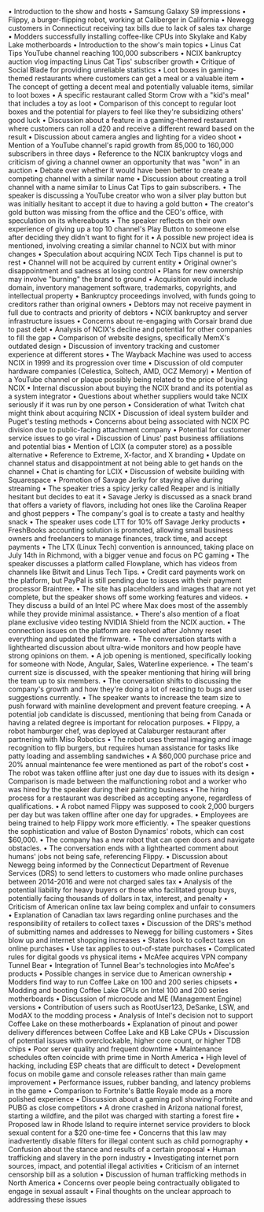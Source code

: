 • Introduction to the show and hosts
• Samsung Galaxy S9 impressions
• Flippy, a burger-flipping robot, working at Caliberger in California
• Newegg customers in Connecticut receiving tax bills due to lack of sales tax charge
• Modders successfully installing coffee-like CPUs into Skylake and Kaby Lake motherboards
• Introduction to the show's main topics
• Linus Cat Tips YouTube channel reaching 100,000 subscribers
• NCIX bankruptcy auction vlog impacting Linus Cat Tips' subscriber growth
• Critique of Social Blade for providing unreliable statistics
• Loot boxes in gaming-themed restaurants where customers can get a meal or a valuable item
• The concept of getting a decent meal and potentially valuable items, similar to loot boxes
• A specific restaurant called Storm Crow with a "kid's meal" that includes a toy as loot
• Comparison of this concept to regular loot boxes and the potential for players to feel like they're subsidizing others' good luck
• Discussion about a feature in a gaming-themed restaurant where customers can roll a d20 and receive a different reward based on the result
• Discussion about camera angles and lighting for a video shoot
• Mention of a YouTube channel's rapid growth from 85,000 to 160,000 subscribers in three days
• Reference to the NCIX bankruptcy vlogs and criticism of giving a channel owner an opportunity that was "won" in an auction
• Debate over whether it would have been better to create a competing channel with a similar name
• Discussion about creating a troll channel with a name similar to Linus Cat Tips to gain subscribers.
• The speaker is discussing a YouTube creator who won a silver play button but was initially hesitant to accept it due to having a gold button
• The creator's gold button was missing from the office and the CEO's office, with speculation on its whereabouts
• The speaker reflects on their own experience of giving up a top 10 channel's Play Button to someone else after deciding they didn't want to fight for it
• A possible new project idea is mentioned, involving creating a similar channel to NCIX but with minor changes
• Speculation about acquiring NCIX Tech Tips channel is put to rest
• Channel will not be acquired by current entity
• Original owner's disappointment and sadness at losing control
• Plans for new ownership may involve "burning" the brand to ground
• Acquisition would include domain, inventory management software, trademarks, copyrights, and intellectual property
• Bankruptcy proceedings involved, with funds going to creditors rather than original owners
• Debtors may not receive payment in full due to contracts and priority of debtors
• NCIX bankruptcy and server infrastructure issues
• Concerns about re-engaging with Corsair brand due to past debt
• Analysis of NCIX's decline and potential for other companies to fill the gap
• Comparison of website designs, specifically MemX's outdated design
• Discussion of inventory tracking and customer experience at different stores
• The Wayback Machine was used to access NCIX in 1999 and its progression over time
• Discussion of old computer hardware companies (Celestica, Soltech, AMD, OCZ Memory)
• Mention of a YouTube channel or plaque possibly being related to the price of buying NCIX
• Internal discussion about buying the NCIX brand and its potential as a system integrator
• Questions about whether suppliers would take NCIX seriously if it was run by one person
• Consideration of what Twitch chat might think about acquiring NCIX
• Discussion of ideal system builder and Puget's testing methods
• Concerns about being associated with NCIX PC division due to public-facing attachment company
• Potential for customer service issues to go viral
• Discussion of Linus' past business affiliations and potential bias
• Mention of LCIX (a computer store) as a possible alternative
• Reference to Extreme, X-factor, and X branding
• Update on channel status and disappointment at not being able to get hands on the channel
• Chat is chanting for LCIX
• Discussion of website building with Squarespace
• Promotion of Savage Jerky for staying alive during streaming
• The speaker tries a spicy jerky called Reaper and is initially hesitant but decides to eat it
• Savage Jerky is discussed as a snack brand that offers a variety of flavors, including hot ones like the Carolina Reaper and ghost peppers
• The company's goal is to create a tasty and healthy snack
• The speaker uses code LTT for 10% off Savage Jerky products
• FreshBooks accounting solution is promoted, allowing small business owners and freelancers to manage finances, track time, and accept payments
• The LTX (Linux Tech) convention is announced, taking place on July 14th in Richmond, with a bigger venue and focus on PC gaming
• The speaker discusses a platform called Flowplane, which has videos from channels like Bitwit and Linus Tech Tips.
• Credit card payments work on the platform, but PayPal is still pending due to issues with their payment processor Braintree.
• The site has placeholders and images that are not yet complete, but the speaker shows off some working features and videos.
• They discuss a build of an Intel PC where Max does most of the assembly while they provide minimal assistance.
• There's also mention of a float plane exclusive video testing NVIDIA Shield from the NCIX auction.
• The connection issues on the platform are resolved after Johnny reset everything and updated the firmware.
• The conversation starts with a lighthearted discussion about ultra-wide monitors and how people have strong opinions on them.
• A job opening is mentioned, specifically looking for someone with Node, Angular, Sales, Waterline experience.
• The team's current size is discussed, with the speaker mentioning that hiring will bring the team up to six members.
• The conversation shifts to discussing the company's growth and how they're doing a lot of reacting to bugs and user suggestions currently.
• The speaker wants to increase the team size to push forward with mainline development and prevent feature creeping.
• A potential job candidate is discussed, mentioning that being from Canada or having a related degree is important for relocation purposes.
• Flippy, a robot hamburger chef, was deployed at Calaburger restaurant after partnering with Miso Robotics
• The robot uses thermal imaging and image recognition to flip burgers, but requires human assistance for tasks like patty loading and assembling sandwiches
• A $60,000 purchase price and 20% annual maintenance fee were mentioned as part of the robot's cost
• The robot was taken offline after just one day due to issues with its design
• Comparison is made between the malfunctioning robot and a worker who was hired by the speaker during their painting business
• The hiring process for a restaurant was described as accepting anyone, regardless of qualifications.
• A robot named Flippy was supposed to cook 2,000 burgers per day but was taken offline after one day for upgrades.
• Employees are being trained to help Flippy work more efficiently.
• The speaker questions the sophistication and value of Boston Dynamics' robots, which can cost $60,000.
• The company has a new robot that can open doors and navigate obstacles.
• The conversation ends with a lighthearted comment about humans' jobs not being safe, referencing Flippy.
• Discussion about Newegg being informed by the Connecticut Department of Revenue Services (DRS) to send letters to customers who made online purchases between 2014-2016 and were not charged sales tax
• Analysis of the potential liability for heavy buyers or those who facilitated group buys, potentially facing thousands of dollars in tax, interest, and penalty
• Criticism of American online tax law being complex and unfair to consumers
• Explanation of Canadian tax laws regarding online purchases and the responsibility of retailers to collect taxes
• Discussion of the DRS's method of submitting names and addresses to Newegg for billing customers
• Sites blow up and internet shopping increases
• States look to collect taxes on online purchases
• Use tax applies to out-of-state purchases
• Complicated rules for digital goods vs physical items
• McAfee acquires VPN company Tunnel Bear
• Integration of Tunnel Bear's technologies into McAfee's products
• Possible changes in service due to American ownership
• Modders find way to run Coffee Lake on 100 and 200 series chipsets
• Modding and booting Coffee Lake CPUs on Intel 100 and 200 series motherboards
• Discussion of microcode and ME (Management Engine) versions
• Contribution of users such as RootUser123, DeSanke, LSW, and ModAX to the modding process
• Analysis of Intel's decision not to support Coffee Lake on these motherboards
• Explanation of pinout and power delivery differences between Coffee Lake and KB Lake CPUs
• Discussion of potential issues with overclockable, higher core count, or higher TDB chips
• Poor server quality and frequent downtime
• Maintenance schedules often coincide with prime time in North America
• High level of hacking, including ESP cheats that are difficult to detect
• Development focus on mobile game and console releases rather than main game improvement
• Performance issues, rubber banding, and latency problems in the game
• Comparison to Fortnite's Battle Royale mode as a more polished experience
• Discussion about a gaming poll showing Fortnite and PUBG as close competitors
• A drone crashed in Arizona national forest, starting a wildfire, and the pilot was charged with starting a forest fire
• Proposed law in Rhode Island to require internet service providers to block sexual content for a $20 one-time fee
• Concerns that this law may inadvertently disable filters for illegal content such as child pornography
• Confusion about the stance and results of a certain proposal
• Human trafficking and slavery in the porn industry
• Investigating internet porn sources, impact, and potential illegal activities
• Criticism of an internet censorship bill as a solution
• Discussion of human trafficking methods in North America
• Concerns over people being contractually obligated to engage in sexual assault
• Final thoughts on the unclear approach to addressing these issues